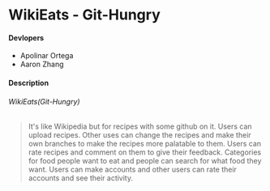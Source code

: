 # WikiEats - Git-Hungry
#### Devlopers
- Apolinar Ortega
- Aaron Zhang

#### Description
###### *WikiEats(Git-Hungry)*
>It's like Wikipedia but for recipes with some github on it. Users can upload recipes. Other uses can change the recipes and make their own branches to make the recipes more palatable to them. Users can rate recipes and comment on them to give their feedback. Categories for food people want to eat and people can search for what food they want. Users can make accounts and other users can rate their accounts and see their activity.